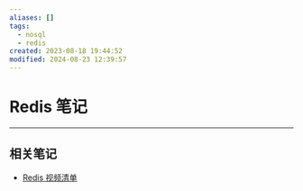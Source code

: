 ```yaml
---
aliases: []
tags:
  - nosql
  - redis
created: 2023-08-18 19:44:52
modified: 2024-08-23 12:39:57
---
```

# Redis 笔记

---

## 相关笔记

* [Redis 视频清单](Redis_Videos.md)
